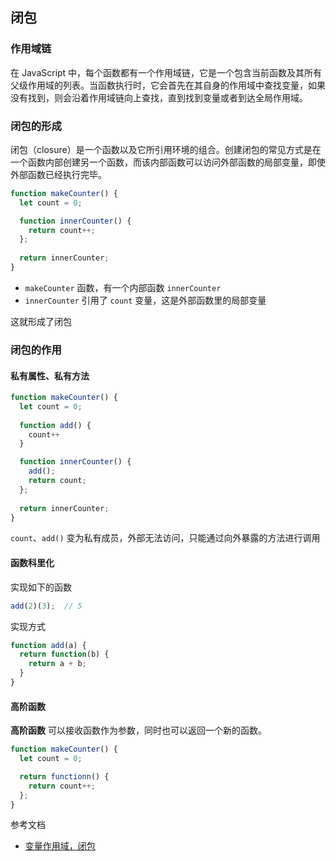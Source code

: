 ## 闭包

### 作用域链

在 JavaScript 中，每个函数都有一个作用域链，它是一个包含当前函数及其所有父级作用域的列表。当函数执行时，它会首先在其自身的作用域中查找变量，如果没有找到，则会沿着作用域链向上查找，直到找到变量或者到达全局作用域。



### 闭包的形成

闭包（closure）是一个函数以及它所引用环境的组合。创建闭包的常见方式是在一个函数内部创建另一个函数，而该内部函数可以访问外部函数的局部变量，即使外部函数已经执行完毕。

```js
function makeCounter() {
  let count = 0;

  function innerCounter() {
    return count++;
  };
  
  return innerCounter;
}
```

- `makeCounter` 函数，有一个内部函数 `innerCounter`
- `innerCounter` 引用了 `count` 变量，这是外部函数里的局部变量

这就形成了闭包



### 闭包的作用

#### 私有属性、私有方法

```js
function makeCounter() {
  let count = 0;
  
  function add() {
    count++
  }

  function innerCounter() {
    add();
    return count;
  };
  
  return innerCounter;
}
```

`count`、`add()` 变为私有成员，外部无法访问，只能通过向外暴露的方法进行调用



#### 函数科里化

实现如下的函数

```js
add(2)(3);  // 5
```

实现方式

```js
function add(a) {
  return function(b) {
    return a + b;
  }
}
```



#### 高阶函数

**高阶函数** 可以接收函数作为参数，同时也可以返回一个新的函数。

```js
function makeCounter() {
  let count = 0;

  return functionn() {
    return count++;
  };
}
```



参考文档

- [变量作用域，闭包](https://zh.javascript.info/closure)
